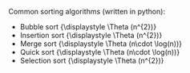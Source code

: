 Common sorting algorithms (written in python):

- Bubble sort {\displaystyle \Theta (n^{2})}
- Insertion sort {\displaystyle \Theta (n^{2})}
- Merge sort {\displaystyle \Theta (n\cdot \log(n))}
- Quick sort {\displaystyle \Theta (n\cdot \log(n))}
- Selection sort {\displaystyle \Theta (n^{2})}
